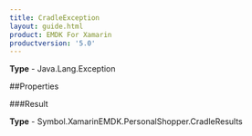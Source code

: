 ```yaml
---
title: CradleException
layout: guide.html
product: EMDK For Xamarin 
productversion: '5.0' 
---
```



**Type** - Java.Lang.Exception

##Properties

###Result


**Type** - Symbol.XamarinEMDK.PersonalShopper.CradleResults
